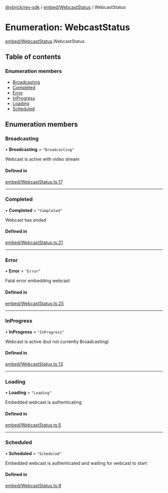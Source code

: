 [@vbrick/rev-sdk](../README.md) / [embed/WebcastStatus](../modules/embed_WebcastStatus.md) / WebcastStatus

# Enumeration: WebcastStatus

[embed/WebcastStatus](../modules/embed_WebcastStatus.md).WebcastStatus

## Table of contents

### Enumeration members

- [Broadcasting](embed_WebcastStatus.WebcastStatus.md#broadcasting)
- [Completed](embed_WebcastStatus.WebcastStatus.md#completed)
- [Error](embed_WebcastStatus.WebcastStatus.md#error)
- [InProgress](embed_WebcastStatus.WebcastStatus.md#inprogress)
- [Loading](embed_WebcastStatus.WebcastStatus.md#loading)
- [Scheduled](embed_WebcastStatus.WebcastStatus.md#scheduled)

## Enumeration members

### Broadcasting

• **Broadcasting** = `"Broadcasting"`

Webcast is active with video stream

#### Defined in

[embed/WebcastStatus.ts:17](https://github.com/vbrick/rev-sdk-js/blob/f31aed5/src/embed/WebcastStatus.ts#L17)

___

### Completed

• **Completed** = `"Completed"`

Webcast has ended

#### Defined in

[embed/WebcastStatus.ts:21](https://github.com/vbrick/rev-sdk-js/blob/f31aed5/src/embed/WebcastStatus.ts#L21)

___

### Error

• **Error** = `"Error"`

Fatal error embedding webcast

#### Defined in

[embed/WebcastStatus.ts:25](https://github.com/vbrick/rev-sdk-js/blob/f31aed5/src/embed/WebcastStatus.ts#L25)

___

### InProgress

• **InProgress** = `"InProgress"`

Webcast is active (but not currently Broadcasting)

#### Defined in

[embed/WebcastStatus.ts:13](https://github.com/vbrick/rev-sdk-js/blob/f31aed5/src/embed/WebcastStatus.ts#L13)

___

### Loading

• **Loading** = `"Loading"`

Embedded webcast is authenticating

#### Defined in

[embed/WebcastStatus.ts:5](https://github.com/vbrick/rev-sdk-js/blob/f31aed5/src/embed/WebcastStatus.ts#L5)

___

### Scheduled

• **Scheduled** = `"Scheduled"`

Embedded webcast is authenticated and waiting for webcast to start

#### Defined in

[embed/WebcastStatus.ts:9](https://github.com/vbrick/rev-sdk-js/blob/f31aed5/src/embed/WebcastStatus.ts#L9)
